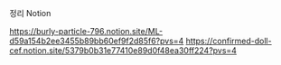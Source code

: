 정리 Notion

https://burly-particle-796.notion.site/ML-d59a154b2ee3455b89bb60ef9f2d85f6?pvs=4
https://confirmed-doll-cef.notion.site/5379b0b31e77410e89d0f48ea30ff224?pvs=4